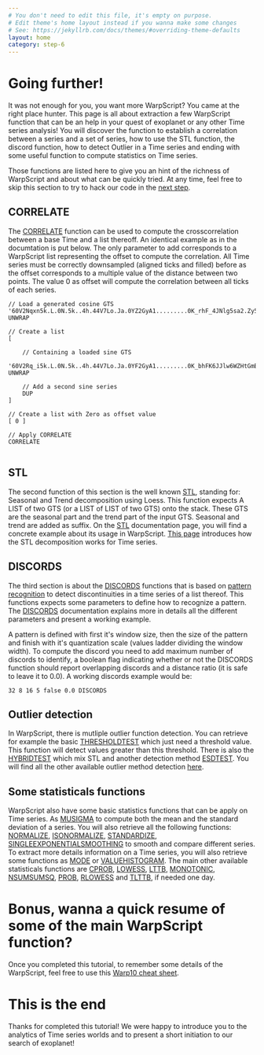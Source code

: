 ```yaml
---
# You don't need to edit this file, it's empty on purpose.
# Edit theme's home layout instead if you wanna make some changes
# See: https://jekyllrb.com/docs/themes/#overriding-theme-defaults
layout: home
category: step-6
---
```


# Going further!

It was not enough for you, you want more WarpScript? You came at the right place hunter. This page is all about extraction a few WarpScript function that can be an help in your quest of exoplanet or any other Time series analysis! You will discover the function to establish a correlation between a series and a set of series, how to use the STL function, the discord function, how to detect Outlier in a Time series and ending with some useful function to compute statistics on Time series. 

Those functions are listed here to give you an hint of the richness of WarpScript and about what can be quickly tried. At any time, feel free to skip this section to try to hack our code in the [next step](/step-7-Strong-enough-to-break-our-code).

## CORRELATE

The [CORRELATE](http://www.warp10.io/reference/functions/function_CORRELATE/) function can be used to compute the crosscorrelation between a base Time and a list thereoff. An identical example as in the documtation is put below. The only parameter to add corresponds to a WarpScript list representing the offset to compute the correlation. All Time series must be correctly downsampled (aligned ticks and filled) before as the offset corresponds to a multiple value of the distance between two points. The value 0 as offset will compute the correlation between all ticks of each series.

```
// Load a generated cosine GTS
'60V2Nqxn5k.L.0N.5k..4h.44V7Lo.Ja.0YZ2GyA1.........0K_rhF_4JNlg5sa2.Zy53d4mxslpgsic2ZYcsMb3WJAE5H4INH0L887cg919CtINj.HNRJQsXDuTXVaM8mIFFGFPseA1.V7idXYccLFixvMftrSzbfCvjAvjbDTSvbTRu13_jhJmjtdpWfqnfzHbzlypPZzreg4QQWHByjEb4dxZGuvE2heeuMHEK_OxxnnJFe5t2u9YkEHUxoPDPJQJXbOWsQble6h6S7ufXa8JY8qvNbiQyA4A3ykYS6YlIJsPDnHZ.PqqjFbBpDH7v6UcivB0I7q59N4HWRZUG65tU48mAxufVmjWfMNclquYCxFGUHp4ETbLRAZOlUIdgzdWzFZvcaduvnQm3SMlyMMfVF9HOjnyVK9t3aMnbO_O15O0JrUZnKKo1ExNzyzBFr6m_tcBR6cmDGdfc4Gkrj1UHccm5qnDw9Jcui8IFc1maepMCCPkqHpoGxoQ6dF9qKmvCDYgEMLYU64LJORNSP8qpNtAdt0h22lhXxuRyE7iqBSBfJ9JXPg82bmoi0LaezaDWuR0GHRbGawKkCof2JgkUR8k3xi4PKCH6r3_9shYsz.bUhVJptwy5EwCrazGZf3XQY6YIv6ldUjvcroEpHcxzqUPDG7_AH5Wni.YKpGXUt0iDjCToyCnyVfniHptRdVQfnF7pb3ZtU9dX7CBotxTERBo.ClKsqrmxTXfIssehpgxR1rLheHM4yVuiz4rLmP_JgvbYxXrtIIWW57BLzEz0CMGwZ9Hhfc2dvnmShyzw0ebJcYGZmxngVVxCNvya5Ie.Pdl_rRqplvugSlwGexVF1rQKzERXiUk6F6ThAVzSo6F5eTfr2T2wCSK2O_YYVOhZJc7f5f8Xh2jw1_KTu_KVKKF1KtQKdlYoB.XfCoGFbKpk2ibLc_w4bdkSFmPvp_ryqyk6cOji6ntfyk8MT9EHOK8H6eveyvwu8PP5jVU7YcklfkXN2tUbrry1kTWrFrrNDsKZWe96A8O4dDnAu.kaUwe2Vg.PV1zfExkNgr.9J3pltMdxc02dSzLEJpzB5.qJMMVhgmww.D_.QLh0TMFuoiwv0TojC9RMuNbPRMp25p_u9hO1j5T1QWUlRnSh.xAx_FEGx.J2mCt8.bN8yxm.FfPJ2XCNr67YL6.x3nk6f3zGggBx1EiwXDm2PVkp.h1w2V5XjSVAGzVo0cYqx1JIvE0y7xfsPH8u67tmtc2D1eG0oQdi.u1lE.C6t4VEGaRw07WrVCohhpBAw1h7Ae3uFWhe0H4RqH48fUO5Zzfm0H8EiH49by1td4zT.xEkO35Zw0obe6iOCo1lRF8AnsNZZOyNq3ByGsCZHC5wiH675RUJo_vt7R_PIZTIwVig8ba_0RyuEdBuy72wcGt7TVPgbrk2E3TF_gt5Zjll0JYp6Z.zCG8ATK7gZzHcQHMfNKH2mCSFKTKooZjFzR020bXY78xDGd6UXtwWEFt5Zlxc1ZTzXYdBMMoSHzKaFOuDPmBTIZ9HrsvDGrkx2ZWbk2dABWJFZCHg3tsTVI4a9dDPBsDkGb3T1BodFQe4m9BgwZCGw3tltVbEFv2LnntbyKwp0wxwkzPtdAM8xD_vn3gjbB2qQuMbK60HRVxpvdU2y8KfieLaUpGngEVwrEXBQEfT4_aTdta2raNTn2j8O5t5g_tugcInLpM6Lac6pCsBpLRouERIP2LFx6qLCiv2iQz3gYD2twDLOoU.RMT6OqgYndi3OjB4nuRmnDcfbhs8bicnbr7CbzmAvVGxvl2bqYJzOHxPkjnXntrXk2spZQw8neyj1jkvqgBUgPn6gSKQgUnVxt7bn46DU8Dx34m.zlHRbYwJoc0lwcPWTM9LczcnDHduCtoNyYf_.rjuIcjcxPd7m.E9CRX3J3ekv9s7KCIwVDRomWM754JjOVzeYE.dIp7mmKxIRk_DFLKP.RovtWVt1aFSv4Q2vmA.8m_8vCGgC5YJjPnGeWWNBs_npJfBqeIUbvnTRmTJLDJpfYiJwrwsO6w9tzsmvV7vvVGhrW_rR7oOmhwYbjY5MDsX0ToZvSlKzvXwdr5amiTTJRzR8sItJc6PZqWvRarIRdNkLzNeotgcxQ0GrBoziPmsL6Nvoj7mvMVvrEnziWAbR3nqsDpOkbvnC6SDQTuRnSx3XveSyr4ZrRczKRvUKRCzpskswVbjlARiifDOVSuTTlIrvg3MrOWzHRVteqPyov54azOuwAcfj.I12LjQ3vjj1AsduWsWLp6h4e9ATCJ24Lgt0wni8uOsXEMiVNb5UsIiDuSv2DPY_M21zBtbiJLcDPY_bnDxVdbiOuPtaifydLLOynuEBylzt3BJt3Fs..0QF0G3.' UNWRAP

// Create a list
[

	// Containing a loaded sine GTS
	'60V2Rq_i5k.L.0N.5k..4h.44V7Lo.Ja.0YF2GyA1.........0K_bhFK6JJlw6WZHtGmBJMAxyDc59NgDAYdmNy9MmGP4P5YNF2cXD8s.B85wOrIVWD5XddVdfdl8.jL4pptT31.c711kHcV.XDcT1ZoYbrRBziv_yUqQpvvzqSwnrUvp_PQ1qP3XAIXWQuHdPXPLGHtVZM6u.bSmfH8yGZ7sL9ihmkvJWLONxEUNezEYuTiXOiRV5HrwblSGgz06dJoYOdvx3lH53vZyhK_J1CvmAYpN3_H.UzMYm_bnEHg5xrncrC.Lfs9ytXSdsUoZm6d91Rmo2pGRDgj_wGVfIXLhULTOi0za_gqibkpW3dsbn4yiX0F6Jj0osvOlX1hDLYkLxfKJ1prUYt4wbLvKbvwMeV5_K8pE145s.BxiBwOlbT._MQypUaLCw0ef7Q5ypvT.tFdTrf7IP2Rc3TLaNEESlx1eYXxQuqGw_lFDMhDxkAHuR1rLx7YxehTVpJKitRQ93j.mfKhUhuCHw.9gbmAJesfkDuSv9EkMgzKeEsdqorUfO80XfgME1XwQ7MoCo1QlyxvV0Fzh56tqN5SkA_WZRNCcLcVMGyVvPfCgN1rQ8GWPNj1F1uJGmTjDzMAX1CSp_.N3Veo0MheXCI_jZ2OFLLMxAiP.5uL6JVNioXKu.n0MUahiRT.YdG3tnMLNMSD_XfwhlKUJmmj6Qlxt3Id8LqZeK5zgs.QueGfuji1oIzfF9Xyoo6ZdwGznsFEIRSH6uMpOO.wji_YVPXSkPxPDVRTs2cQED0tEBivkp3CNV6cfcB0P8PFKooKAwGF4II7X1ewl7VebopZCkEipt.p1DcWcQu_VW3jUk2XEdQ23Fx2kFX6T1SOLrJL.5GMa9.H3CFRJqS0MvkKx8PEmGOUtt.d3ZM84abzN47ipiGO2qj.X9COm68icSDPqVLfXA8wy5D8BzBUH1P7kDHE4iV6.rCamDHE7D4F2HMT2yPKPkdnTxp78ddz8Mar.ydtdi8IfxWnthxFtOofBPbCTwEhoyAlQBpCoFUHTb7.5flqQvR9M3DJa9BEfrh84AtujInMYK.IsSCpDcnOXC4hAWhPd5zmsdh1VssVzHaEfdooaqVpWbDVG5YgDTh1NCSdstOWuGxTjKnSIvFBsiNwLBfpX8CjbayDms49JdrTBmPxJWbhwLZ4.FYpIQPSpym0adnT2KnwKWbd0ZMECx_rZL9h6TR4LH0x7jSiXpKLBZqvTa5fvOVCSeP26EaPj0gvMNOlq9iY3FPpqU7OsZU7.LwwNupX3B9qlPanfe8_A0bQvnA.9FYktDw5_RXMOXSBIsd4ZbvU3IPC4GqTu_vJ_Tc2eaiC6D.JldHeqf2yitDd7vQnzcySZEufxSaYMJcofjf9Hzzr.roMCPKWS_r8hROzmjUvtMtBsnECQuAz6slzBtUw2buwxaotiTKPq2ESGb0hMAXyirVafcdSKvPnQJjs6sBsWtORSyLRHzMRMyIiTUUgFtmLGjWf8UrL3DrL4ROfAKepdwzPv9PSOf5qjKbEOxaYJigyp9T0FyT2nMEnBSaRoHnxFEEakzEs4qTHkTTKFyTrkSaBopnvg9nUsrxN18vG1QvldUg8OjNMlnNRpnOWoPnCnamMpamWvpVMxicT8qWZzoE4J5Ti40HU0AbZfkIeoOyXbC36XiZ6hxKSJX94uCAZIw6HNdbNpU8lr3PmShrHNfUcw7c.u9Zb_k7QdLJf72BuwaEzO9H9TV6_2CNEwf08t9HGuVkmZ3wAyLLYPGZ5Kt6yNOKclm3ZowtcTFVOPDWht9MpSDK2BqQnvaeKf7qrcfnCssnyN5Hou_DbColbDRdbE40bEgjTGUNmji09ywBWrXEwD2SFgzvlXATFHdtAybXMTJIr_xyt8raADwtWQnvADKxH9zgH2LxT5y9t_qebUTfQhutb6VEwy2SnCpgMmEhGjCTxvMOfaURzqVLgb_ESDESgNnrmM9n6OEafHzjcbfTIxLwgmQk6biASpjw_TOw3d7wyn.xVjk.CpMm16lvwVrNRkGtmIkZqKxkDqIE3Om2VbCFZ4xWlRb2RCjZ60IZSG47gjz_.Q3b1jO8FSsOXPIZcD.R4DHvAZX94kjDFJ5TEGW8wM60rXvNvkMbc90RkDgs9kIbWy0B3Om2Vf8bAt9RGrW9nXY0iHJcmp2Ob5y1Boxk2ddwOr9SwQz5ylaUcTHVs0koUIw_iorENImQwQn55b0SYAJmeOymLkYDkOvPtrBzbBpul2_cqZitjsTstu5gVrnLGYYflONpd5CSbL5h5RnoGtegBhTdggDOu8_ng3UrxrVLGjoE6J0iEl3D...Lo.JG..' UNWRAP

	// Add a second sine series
	DUP
]

// Create a list with Zero as offset value 
[ 0 ]

// Apply CORRELATE
CORRELATE
 
```

## STL

The second function of this section is the well known [STL](http://www.warp10.io/reference/functions/function_STL/), standing for: Seasonal and Trend decomposition using Loess. This function expects A LIST of two GTS (or a LIST of LIST of two GTS) onto the stack. These GTS are the seasonal part and the trend part of the input GTS. Seasonal and trend are added as suffix. On the [STL](http://www.warp10.io/reference/functions/function_STL/) documentation page, you will find a concrete example about its usage in WarpScript. [This page](https://www.otexts.org/fpp/6/5) introduces how the STL decomposition works for Time series.

## DISCORDS

The third section is about the [DISCORDS](http://www.warp10.io/reference/functions/function_DISCORDS/) functions that is based on [pattern recognition](https://en.wikipedia.org/wiki/Pattern_recognition) to detect discontinuities in a time series of a list thereof. This functions expects some parameters to define how to recognize a pattern. The [DISCORDS](http://www.warp10.io/reference/functions/function_DISCORDS/) documentation explains more in details all the different parameters and present a working example. 

A pattern is defined with first it's window size, then the size of the pattern and finish with it's quantization scale (values ladder dividing the window width). To compute the discord you need to add maximum number of discords to identify, a boolean flag indicating whether or not the DISCORDS function should report overlapping discords and a distance ratio (it is safe to leave it to 0.0). A working discords example would be:

```
32 8 16 5 false 0.0 DISCORDS
```

## Outlier detection

In WarpScript, there is mutliple outlier function detection. You can retrieve for example the basic [THRESHOLDTEST](http://www.warp10.io/reference/functions/function_THRESHOLDTEST/) which just need a threshold value. This function will detect values greater than this threshold. There is also the [HYBRIDTEST](http://www.warp10.io/reference/functions/function_HYBRIDTEST/) which mix STL and another detection method [ESDTEST](http://www.warp10.io/reference/functions/function_ESDTEST/). You will find all the other available outlier method detection [here](http://www.warp10.io/reference/#outlier-detection).

## Some statisticals functions

WarpScript also have some basic statistics functions that can be apply on Time series. As [MUSIGMA](http://www.warp10.io/reference/functions/function_MUSIGMA/) to compute both the mean and the standard deviation of a series. You will also retrieve all the following functions: [NORMALIZE](http://www.warp10.io/reference/functions/function_NORMALIZE/#sidebar), [ISONORMALIZE](http://www.warp10.io/reference/functions/function_ISONORMALIZE/), [STANDARDIZE](http://www.warp10.io/reference/functions/function_STANDARDIZE/), [SINGLEEXPONENTIALSMOOTHING](http://www.warp10.io/reference/functions/function_SINGLEEXPONENTIALSMOOTHING/) to smooth and compare different series. To extract more details information on a Time series, you will also retrieve some functions as [MODE](http://www.warp10.io/reference/functions/function_MODE/) or [VALUEHISTOGRAM](http://www.warp10.io/reference/functions/function_VALUEHISTOGRAM/). The main other available statisticals functions are [CPROB](http://www.warp10.io/reference/functions/function_CPROB/), [LOWESS](http://www.warp10.io/reference/functions/function_LOWESS/), [LTTB](http://www.warp10.io/reference/functions/function_LTTB), [MONOTONIC](http://www.warp10.io/reference/functions/function_MONOTONIC/), [NSUMSUMSQ](http://www.warp10.io/reference/functions/function_NSUMSUMSQ/), [PROB](http://www.warp10.io/reference/functions/function_PROB/), [RLOWESS](http://www.warp10.io/reference/functions/function_RLOWESS/) and [TLTTB](http://www.warp10.io/reference/functions/function_TLTTB/), if needed one day.

# Bonus, wanna a quick resume of some of the main WarpScript function?

Once you completed this tutorial, to remember some details of the WarpScript, feel free to use this [Warp10 cheat sheet](https://groupe-sii.github.io/cheat-sheets/warp10/index.html).

# This is the end

Thanks for completed this tutorial! We were happy to introduce you to the analytics of Time series worlds and to present a short initiation to our search of exoplanet! 